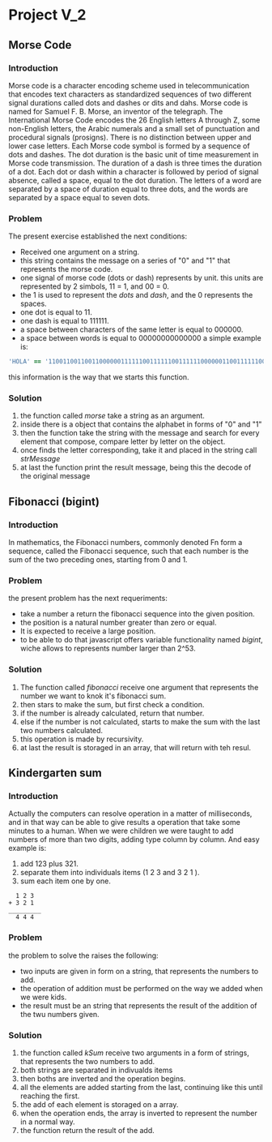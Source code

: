 # Project V_2

## Morse Code 

### Introduction
Morse code is a character encoding scheme used in telecommunication that encodes text characters as standardized sequences of two different signal durations called dots and dashes or dits and dahs.
Morse code is named for Samuel F. B. Morse, an inventor of the telegraph. 
The International Morse Code encodes the 26 English letters A through Z, some non-English letters, the Arabic numerals and a small set of punctuation and procedural signals (prosigns). There is no distinction between upper and lower case letters. Each Morse code symbol is formed by a sequence of dots and dashes. The dot duration is the basic unit of time measurement in Morse code transmission. The duration of a dash is three times the duration of a dot. Each dot or dash within a character is followed by period of signal absence, called a space, equal to the dot duration. The letters of a word are separated by a space of duration equal to three dots, and the words are separated by a space equal to seven dots.

### Problem
The present exercise established the next conditions:
* Received one argument on a string.
* this string contains the message on a series of "0" and "1" that represents the morse code.
* one signal of morse code (dots or dash) represents by unit. this units are represented by 2 simbols, 11 = 1, and 00 = 0.
* the 1 is used to represent the _dots_ and _dash_, and the 0 represents the spaces.
* one dot is equal to 11.
* one dash is equal to 111111.
* a space between characters of the same letter is equal to 000000.
* a space between words is equal to 00000000000000
a simple example is:
```j
'HOLA' == '1100110011001100000011111100111111001111110000001100111111001100110000001100111111'
```
this information is the way that we starts this function.

### Solution
1. the function called _morse_ take a string as an argument.
2. inside there is a object that contains the alphabet in forms of "0" and "1"
3. then the function take the string with the message and search for every element that compose, compare letter by letter on the object.
4. once finds the letter corresponding, take it and placed in the string call _strMessage_
5. at last the function print the result message, being this the decode of the original message

## Fibonacci (bigint)

### Introduction
In mathematics, the Fibonacci numbers, commonly denoted Fn form a sequence, called the Fibonacci sequence, such that each number is the sum of the two preceding ones, starting from 0 and 1.

### Problem
the present problem has the next requeriments:
* take a number a return the fibonacci sequence into the given position.
* the position is a natural number greater than zero or equal.
* It is expected to receive a large position.
* to be able to do that javascript offers variable functionality named _bigint_, wiche allows to represents number larger than  2^53.

### Solution 
1. The function called _fibonacci_ receive one argument that represents the number we want to knok it's fibonacci sum.
2. then stars to make the sum, but first check a condition.
3. if the number is already calculated, return that number.
4. else if the number is not calculated, starts to make the sum with the last two numbers calculated.
5. this operation is made by recursivity.
6. at last the result is storaged in an array, that will return with teh resul.

## Kindergarten sum

### Introduction
Actually the computers can resolve operation in a matter of milliseconds, and in that way can be able to give results a operation that take some minutes to a human.
When we were children we were taught to add numbers of more than two digits, adding type column by column. And easy example is:
1. add 123 plus 321.
2. separate them into individuals items (1 2 3 and 3 2 1 ).
3. sum each item one by one.
```
  1 2 3
+ 3 2 1
_________
  4 4 4 
```

### Problem
the problem to solve the raises the following:
* two inputs are given in form on a string, that represents the numbers to add.
* the operation of addition must be performed on the way we added when we were kids.
* the result must be an string that represents the result of the addition of the twu numbers given.

### Solution
1. the function called _kSum_ receive two arguments in a form of strings, that represents the two numbers to add.
2. both strings are separated in indivualds items
3. then boths are inverted and the operation begins.
4. all the elements are added starting from the last, continuing like this until reaching the first.
5. the add of each element is storaged on a array.
6. when the operation ends, the array is inverted to represent the number in a normal way.
7. the function return the result of the add.
